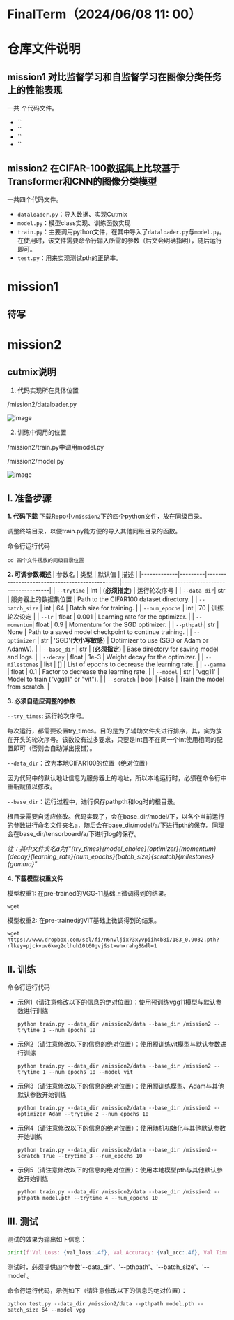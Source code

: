 # FinalTerm（2024/06/08 11: 00）

# 仓库文件说明
## mission1 对比监督学习和自监督学习在图像分类任务上的性能表现
一共 个代码文件。
- ``
- ``
- ``
- ``

## mission2 在CIFAR-100数据集上比较基于Transformer和CNN的图像分类模型
一共四个代码文件。
- `dataloader.py`：导入数据、实现Cutmix
- `model.py`：模型class实现、训练函数实现
- `train.py`：主要调用python文件，在其中导入了`dataloader.py`与`model.py`。在使用时，该文件需要命令行输入所需的参数（后文会明确指明），随后运行即可。
- `test.py`：用来实现测试pth的正确率。

# mission1
## 待写

# mission2
## cutmix说明
1. 代码实现所在具体位置

/mission2/dataloader.py

![image](https://github.com/He1senbergg/FinalTerm-Part2/assets/148076707/4b33d7de-fae2-475e-9e0e-e4bfb84281a7)

2. 训练中调用的位置

/mission2/train.py中调用model.py

/mission2/model.py

![image](https://github.com/He1senbergg/FinalTerm/assets/148076707/ff4c59f4-479f-4d33-879a-335622c00f08)


## Ⅰ. 准备步骤
**1. 代码下载**
下载Repo中`/mission2`下的四个python文件，放在同级目录。

调整终端目录，以便train.py能方便的导入其他同级目录的函数。

命令行运行代码
```
cd 四个文件摆放的同级目录位置
```

**2. 可调参数概述**
| 参数名        | 类型    | 默认值                                         | 描述                                               |
|-------------|---------|-----------------------------------------------|----------------------------------------------------|
| `--trytime` | int     | (**必须指定**)                                     | 运行轮次序号         |
| `--data_dir`| str     | 服务器上的数据集位置                        | Path to the CIFAR100 dataset directory.            |
| `--batch_size` | int  | 64                                             | Batch size for training.                           |
| `--num_epochs` | int  | 70                                             | 训练轮次设定                     |
| `--lr`      | float   | 0.001                                          | Learning rate for the optimizer.                   |
| `--momentum`| float   | 0.9                                            | Momentum for the SGD optimizer.                    |
| `--pthpath`| str     | None                                           | Path to a saved model checkpoint to continue training. |
| `--optimizer` | str  | 'SGD'(**大小写敏感**)                     | Optimizer to use (SGD or Adam or AdamW).                   |
| `--base_dir` | str   | (**必须指定**)                                     | Base directory for saving model and logs.          |
| `--decay`   | float  | 1e-3                                           | Weight decay for the optimizer.                    |
| `--milestones` | list | []                                          | List of epochs to decrease the learning rate.      |
| `--gamma`   | float  | 0.1                                            | Factor to decrease the learning rate.              |
| `--model`   | str    | 'vgg11'                                          | Model to train ("vgg11" or "vit").                     |
| `--scratch` | bool   | False                                          | Train the model from scratch.                      |

**3. 必须自适应调整的参数**

`--try_times`: 运行轮次序号。

每次运行，都需要设置try_times。目的是为了辅助文件夹进行排序，其，实为放在开头的轮次序号。该数没有过多要求，只要是int且不在同一个int使用相同的配置即可（否则会自动弹出报错）。

`--data_dir`：改为本地CIFAR100的位置（绝对位置）

因为代码中的默认地址信息为服务器上的地址，所以本地运行时，必须在命令行中重新赋值以修改。

`--base_dir`：运行过程中，进行保存pathpth和log时的根目录。

根目录需要自适应修改。代码实现了，会在base_dir/model/下，以各个当前运行的参数进行命名文件夹名a，随后会在base_dir/model/a/下进行pth的保存。同理会在base_dir/tensorboard/a/下进行log的保存。

*注：其中文件夹名a为f"{try_times}_{model_choice}_{optimizer}_{momentum}_{decay}_{learning_rate}_{num_epochs}_{batch_size}_{scratch}_{milestones}_{gamma}"*


**4. 下载模型权重文件**

模型权重1: 在pre-trained的VGG-11基础上微调得到的结果。
```
wget 
```

模型权重2: 在pre-trained的ViT基础上微调得到的结果。
```
wget https://www.dropbox.com/scl/fi/n6nvljix73xyvpiih4b8i/183_0.9032.pth?rlkey=pjckvuv6kwg2clhuh10t60gvj&st=whxrahg8&dl=1
```

## Ⅱ. 训练

命令行运行代码

- 示例1（请注意修改以下的信息的绝对位置）：使用预训练vgg11模型与默认参数进行训练
  ```
  python train.py --data_dir /mission2/data --base_dir /mission2 --trytime 1 --num_epochs 10
  ```
- 示例2（请注意修改以下的信息的绝对位置）：使用预训练vit模型与默认参数进行训练
  ```
  python train.py --data_dir /mission2/data --base_dir /mission2 --trytime 1 --num_epochs 10 --model vit
  ```
- 示例3（请注意修改以下的信息的绝对位置）：使用预训练模型、Adam与其他默认参数开始训练
  ```
  python train.py --data_dir /mission2/data --base_dir /mission2 --optimizer Adam --trytime 2 --num_epochs 10
  ```
- 示例4（请注意修改以下的信息的绝对位置）：使用随机初始化与其他默认参数开始训练
  ```
  python train.py --data_dir /mission2/data --base_dir /mission2--scratch True --trytime 3 --num_epochs 10
  ```
- 示例5（请注意修改以下的信息的绝对位置）：使用本地模型pth与其他默认参数开始训练
  ```
  python train.py --data_dir /mission2/data --base_dir /mission2 --pthpath model.pth --trytime 4 --num_epochs 10
  ```

## Ⅲ. 测试

测试的效果为输出如下信息：
```python
print(f'Val Loss: {val_loss:.4f}, Val Accuracy: {val_acc:.4f}, Val Time: {val_elapsed_time:.2f}s')
```

测试时，必须提供四个参数'--data_dir'、'--pthpath'、'--batch_size'、'--model'。

命令行运行代码，示例如下（请注意修改以下的信息的绝对位置）：
```
python test.py --data_dir /mission2/data --pthpath model.pth --batch_size 64 --model vgg
```
